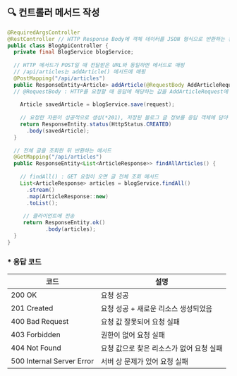 ## 🔍 컨트롤러 메서드 작성

```java
@RequiredArgsController
@RestController // HTTP Response Body에 객체 데이터를 JSON 형식으로 반환하는 컨트롤러
public class BlogApiController {
  private final BlogService blogService;
  
  // HTTP 메서드가 POST일 때 전달받은 URL와 동일하면 메서드로 매핑
  // /api/articles는 addArticle() 메서드에 매핑
  @PostMapping("/api/articles")
  public ResponseEntity<Article> addArticle(@RequestBody AddArticleRequest request) {
  // @RequestBody : HTTP를 요청할 때 응답에 해당하는 값을 AddArticleRequest에 매핑
    
    Article savedArticle = blogService.save(request);
    
    // 요청한 자원이 성공적으로 생성(*201), 저장된 블로그 글 정보를 응답 객체에 담아 전송
    return ResponseEntity.status(HttpStatus.CREATED)
      .body(savedArticle);
  }
  
  // 전체 글을 조회한 뒤 반환하는 메서드
  @GetMapping("/api/articles")
  public ResponseEntity<List<ArticleResponse>> findAllArticles() {
  
    // findAll() : GET 요청이 오면 글 전체 조회 메서드
    List<ArticleResponse> articles = blogService.findAll()
      .stream()
      .map(ArticleResponse::new)
      .toList();
     
     // 클라이언트에 전송
     return ResponseEntity.ok()
            .body(articles);
  }
}
```

### * 응답 코드

| 코드 | 설명 |
| ---- | ------- |
| 200 OK | 요청 성공 |
| 201 Created | 요청 성공 + 새로운 리소스 생성되었음 |
| 400 Bad Request | 요청 값 잘못되어 요청 실패 |
| 403 Forbidden | 권한이 없어 요청 실패 |
| 404 Not Found | 요청 값으로 찾은 리소스가 없어 요청 실패 |
| 500 Internal Server Error | 서버 상 문제가 있어 요청 실패 |
